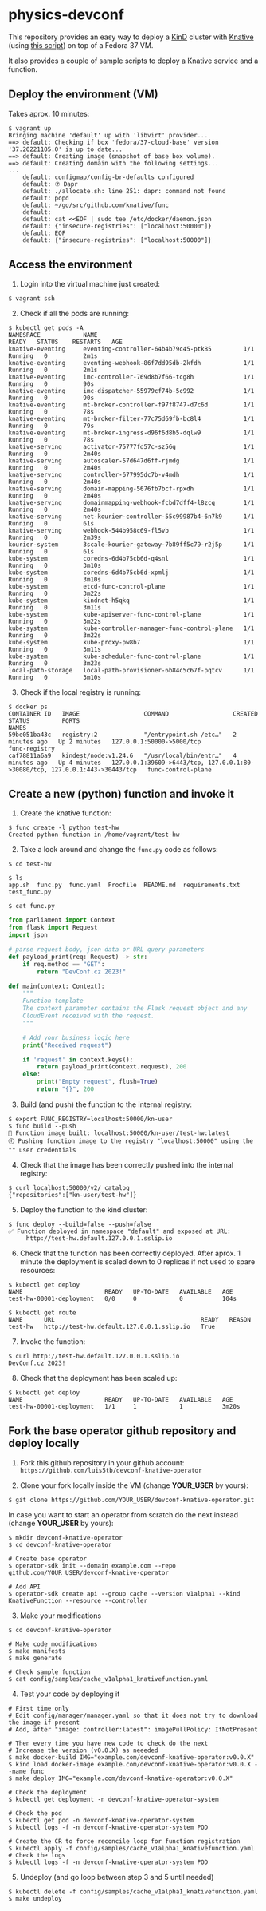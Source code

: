 # physics-devconf

This repository provides an easy way to deploy a [KinD](https://kind.sigs.k8s.io/) cluster with [Knative](https://knative.dev/) (using [this script](https://github.com/knative/func/blob/main/hack/allocate.sh)) on top of a Fedora 37 VM.

It also provides a couple of sample scripts to deploy a Knative service and a function.

## Deploy the environment (VM)

Takes aprox. 10 minutes:
```
$ vagrant up
Bringing machine 'default' up with 'libvirt' provider...
==> default: Checking if box 'fedora/37-cloud-base' version '37.20221105.0' is up to date...
==> default: Creating image (snapshot of base box volume).
==> default: Creating domain with the following settings...
...
    default: configmap/config-br-defaults configured
    default: ⑦ Dapr
    default: ./allocate.sh: line 251: dapr: command not found
    default: popd
    default: ~/go/src/github.com/knative/func
    default: 
    default: cat <<EOF | sudo tee /etc/docker/daemon.json
    default: {"insecure-registries": ["localhost:50000"]}
    default: EOF
    default: {"insecure-registries": ["localhost:50000"]}
```

## Access the environment

1. Login into the virtual machine just created:
```
$ vagrant ssh
```

2. Check if all the pods are running:
```
$ kubectl get pods -A
NAMESPACE            NAME                                         READY   STATUS    RESTARTS   AGE
knative-eventing     eventing-controller-64b4b79c45-ptk85         1/1     Running   0          2m1s
knative-eventing     eventing-webhook-86f7dd95db-2kfdh            1/1     Running   0          2m1s
knative-eventing     imc-controller-769d8b7f66-tcg8h              1/1     Running   0          90s
knative-eventing     imc-dispatcher-55979cf74b-5c992              1/1     Running   0          90s
knative-eventing     mt-broker-controller-f97f8747-d7c6d          1/1     Running   0          78s
knative-eventing     mt-broker-filter-77c75d69fb-bc8l4            1/1     Running   0          79s
knative-eventing     mt-broker-ingress-d96f6d8b5-dqlw9            1/1     Running   0          78s
knative-serving      activator-75777fd57c-sz56g                   1/1     Running   0          2m40s
knative-serving      autoscaler-57d647d6ff-rjmdg                  1/1     Running   0          2m40s
knative-serving      controller-677995dc7b-v4mdh                  1/1     Running   0          2m40s
knative-serving      domain-mapping-5676fb7bcf-rpxdh              1/1     Running   0          2m40s
knative-serving      domainmapping-webhook-fcbd7dff4-l8zcq        1/1     Running   0          2m40s
knative-serving      net-kourier-controller-55c99987b4-6n7k9      1/1     Running   0          61s
knative-serving      webhook-544b958c69-fl5vb                     1/1     Running   0          2m39s
kourier-system       3scale-kourier-gateway-7b89ff5c79-r2j5p      1/1     Running   0          61s
kube-system          coredns-6d4b75cb6d-q4snl                     1/1     Running   0          3m10s
kube-system          coredns-6d4b75cb6d-xpmlj                     1/1     Running   0          3m10s
kube-system          etcd-func-control-plane                      1/1     Running   0          3m22s
kube-system          kindnet-h5qkq                                1/1     Running   0          3m11s
kube-system          kube-apiserver-func-control-plane            1/1     Running   0          3m22s
kube-system          kube-controller-manager-func-control-plane   1/1     Running   0          3m22s
kube-system          kube-proxy-pw8b7                             1/1     Running   0          3m11s
kube-system          kube-scheduler-func-control-plane            1/1     Running   0          3m23s
local-path-storage   local-path-provisioner-6b84c5c67f-pqtcv      1/1     Running   0          3m10s
```

3. Check if the local registry is running:
```
$ docker ps
CONTAINER ID   IMAGE                  COMMAND                  CREATED         STATUS         PORTS                                                                          NAMES
59be051ba43c   registry:2             "/entrypoint.sh /etc…"   2 minutes ago   Up 2 minutes   127.0.0.1:50000->5000/tcp                                                      func-registry
caf78811a6a9   kindest/node:v1.24.6   "/usr/local/bin/entr…"   4 minutes ago   Up 4 minutes   127.0.0.1:39609->6443/tcp, 127.0.0.1:80->30080/tcp, 127.0.0.1:443->30443/tcp   func-control-plane
```


## Create a new (python) function and invoke it

1. Create the knative function:
```
$ func create -l python test-hw
Created python function in /home/vagrant/test-hw
```

2. Take a look around and change the `func.py` code as follows:
```
$ cd test-hw

$ ls
app.sh  func.py  func.yaml  Procfile  README.md  requirements.txt  test_func.py

$ cat func.py
```
```python
from parliament import Context
from flask import Request
import json

# parse request body, json data or URL query parameters
def payload_print(req: Request) -> str:
    if req.method == "GET":
        return "DevConf.cz 2023!"

def main(context: Context):
    """
    Function template
    The context parameter contains the Flask request object and any
    CloudEvent received with the request.
    """

    # Add your business logic here
    print("Received request")

    if 'request' in context.keys():
        return payload_print(context.request), 200
    else:
        print("Empty request", flush=True)
        return "{}", 200
```

3. Build (and push) the function to the internal registry:
```
$ export FUNC_REGISTRY=localhost:50000/kn-user
$ func build --push
🙌 Function image built: localhost:50000/kn-user/test-hw:latest
🕕 Pushing function image to the registry "localhost:50000" using the "" user credentials
```

4. Check that the image has been correctly pushed into the internal registry:
```
$ curl localhost:50000/v2/_catalog
{"repositories":["kn-user/test-hw"]}
```

5. Deploy the function to the kind cluster:
```
$ func deploy --build=false --push=false
✅ Function deployed in namespace "default" and exposed at URL:
     http://test-hw.default.127.0.0.1.sslip.io
```

6. Check that the function has been correctly deployed. After aprox. 1 minute the deployment is scaled down to 0 replicas if not used to spare resources:
```
$ kubectl get deploy
NAME                       READY   UP-TO-DATE   AVAILABLE   AGE
test-hw-00001-deployment   0/0     0            0           104s

$ kubectl get route
NAME      URL                                         READY   REASON
test-hw   http://test-hw.default.127.0.0.1.sslip.io   True
```

7. Invoke the function:
```
$ curl http://test-hw.default.127.0.0.1.sslip.io
DevConf.cz 2023!
```

8. Check that the deployment has been scaled up:
```
$ kubectl get deploy
NAME                       READY   UP-TO-DATE   AVAILABLE   AGE
test-hw-00001-deployment   1/1     1            1           3m20s
```


## Fork the base operator github repository and deploy locally


1. Fork this github repository in your github account: `https://github.com/luis5tb/devconf-knative-operator`

2. Clone your fork locally inside the VM (change **YOUR_USER** by yours):
```
$ git clone https://github.com/YOUR_USER/devconf-knative-operator.git
```

In case you want to start an operator from scratch do the next instead (change **YOUR_USER** by yours):
```
$ mkdir devconf-knative-operator
$ cd devconf-knative-operator

# Create base operator
$ operator-sdk init --domain example.com --repo github.com/YOUR_USER/devconf-knative-operator

# Add API
$ operator-sdk create api --group cache --version v1alpha1 --kind KnativeFunction --resource --controller
```


3. Make your modifications
```
$ cd devconf-knative-operator

# Make code modifications
$ make manifests
$ make generate

# Check sample function
$ cat config/samples/cache_v1alpha1_knativefunction.yaml
```

4. Test your code by deploying it
```
# First time only
# Edit config/manager/manager.yaml so that it does not try to download the image if present
# Add, after "image: controller:latest": imagePullPolicy: IfNotPresent

# Then every time you have new code to check do the next
# Increase the version (v0.0.X) as neeeded
$ make docker-build IMG="example.com/devconf-knative-operator:v0.0.X"
$ kind load docker-image example.com/devconf-knative-operator:v0.0.X --name func
$ make deploy IMG="example.com/devconf-knative-operator:v0.0.X"

# Check the deployment
$ kubectl get deployment -n devconf-knative-operator-system

# Check the pod
$ kubectl get pod -n devconf-knative-operator-system
$ kubectl logs -f -n devconf-knative-operator-system POD

# Create the CR to force reconcile loop for function registration
$ kubectl apply -f config/samples/cache_v1alpha1_knativefunction.yaml
# Check the logs
$ kubectl logs -f -n devconf-knative-operator-system POD
```

5. Undeploy (and go loop between step 3 and 5 until needed)
```
$ kubectl delete -f config/samples/cache_v1alpha1_knativefunction.yaml
$ make undeploy
```
